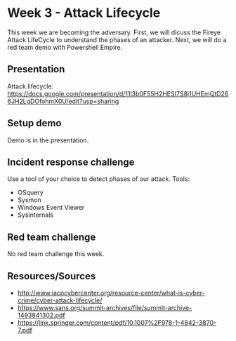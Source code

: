 # Week 3 - Attack Lifecycle
This week we are becoming the adversary. First, we will dicuss the Fireye Attack LifeCycle to understand the phases of an attacker. Next, we will do a red team demo with Powershell Empire.

## Presentation
Attack lifecycle: https://docs.google.com/presentation/d/11l3b0F55H2HESI7S8j1UHEmQtD266JH2LqDOfohmX0U/edit?usp=sharing


## Setup demo
Demo is in the presentation.

## Incident response challenge
Use a tool of your choice to detect phases of our attack.
Tools:
* OSquery
* Sysmon
* Windows Event Viewer
* Sysinternals


## Red team challenge
No red team challenge this week.


## Resources/Sources
* http://www.iacpcybercenter.org/resource-center/what-is-cyber-crime/cyber-attack-lifecycle/
* https://www.sans.org/summit-archives/file/summit-archive-1493841302.pdf
* https://link.springer.com/content/pdf/10.1007%2F978-1-4842-3870-7.pdf